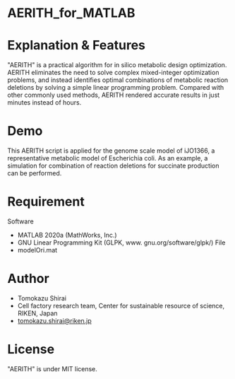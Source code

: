 # AERITH_for_MATLAB
 
# Explanation & Features

"AERITH" is a practical algorithm for in silico metabolic design optimization. 
AERITH eliminates the need to solve complex mixed-integer optimization problems,
and instead identifies optimal combinations of metabolic reaction deletions by solving a simple linear programming problem. 
Compared with other commonly used methods, AERITH rendered accurate results in just minutes instead of hours.
 
# Demo

This AERITH script is applied for the genome scale model of iJO1366, a representative metabolic model of Escherichia coli.
As an example, a simulation for combination of reaction deletions for succinate production can be performed.

# Requirement
Software
* MATLAB 2020a (MathWorks, Inc.)
* GNU Linear Programming Kit (GLPK, www. gnu.org/software/glpk/) 
File
* modelOri.mat
 
# Author

* Tomokazu Shirai
* Cell factory research team, Center for sustainable resource of science, RIKEN, Japan
* tomokazu.shirai@riken.jp
 
# License

"AERITH" is under MIT license.
